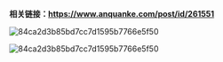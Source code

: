 **相关链接：https://www.anquanke.com/post/id/261551**

![84ca2d3b85bd7cc7d1595b7766e5f50](https://github.com/wikiZ/RedGuardImage/blob/main/1656984945180.jpg?raw=true)

![84ca2d3b85bd7cc7d1595b7766e5f50](https://github.com/wikiZ/RedGuardImage/blob/main/1656984961473.jpg?raw=true)

